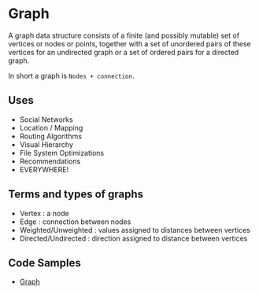 # Graph

A graph data structure consists of a finite (and possibly mutable) set of vertices or nodes or points, together with a set of unordered pairs of these vertices for an undirected graph or a set of ordered pairs for a directed graph.

In short a graph is `Nodes + connection`.

## Uses

- Social Networks
- Location / Mapping
- Routing Algorithms
- Visual Hierarchy
- File System Optimizations
- Recommendations
- EVERYWHERE!

## Terms and types of graphs

- Vertex : a node
- Edge : connection between nodes
- Weighted/Unweighted : values assigned to distances between vertices
- Directed/Undirected : direction assigned to distance between vertices

## Code Samples

- [Graph](graph.ts)
